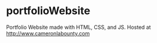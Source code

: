 # portfolioWebsite
Portfolio Website made with HTML, CSS, and JS. Hosted at http://www.cameronlabounty.com

